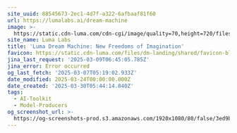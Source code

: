 ```yaml
---
site_uuid: 88545673-2ec1-4d7f-a322-6afbaaf81f60
url: https://lumalabs.ai/dream-machine
image: >-
  https://static.cdn-luma.com/cdn-cgi/image/quality=70,height=720/files/dm-landing/OG/ogfallback.jpeg
site_name: Luma Labs
title: 'Luma Dream Machine: New Freedoms of Imagination'
favicon: https://static.cdn-luma.com/files/dm-landing/shared/favicon-black.ico
jina_last_request: '2025-03-09T06:45:05.785Z'
jina_error: Error occurred
og_last_fetch: '2025-03-07T05:19:02.933Z'
date_modified: 2025-03-24T00:00:00.000Z
date_created: '2025-03-30T05:44:14.840Z'
tags:
  - AI-Toolkit
  - Model-Producers
og_screenshot_url: >-
  https://og-screenshots-prod.s3.amazonaws.com/1920x1080/80/false/3ed9b634604691449d96979b8f5e5abf3af0c32d26265d2377d69f181a637159.jpeg
---
```


